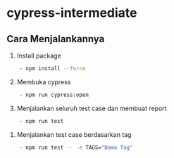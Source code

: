 # cypress-intermediate
## Cara Menjalankannya 

1. Install package
```bash
    - npm install --force
```
2. Membuka cypress
```bash
    - npm run cypress:open
```
3. Menjalankan seluruh test case dan membuat report
```bash
    - npm run test
```

1. Menjalankan test case berdasarkan tag
```bash 
    - npm run test -- -e TAGS="Nama Tag"
```   
